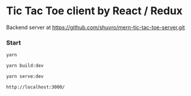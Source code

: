 # Tic Tac Toe client by React / Redux

Backend server at https://github.com/shuvro/mern-tic-tac-toe-server.git
 
### Start

````bash
yarn
````

````bash
yarn build:dev
````

````bash
yarn serve:dev
````

````bash
http://localhost:3000/
````
